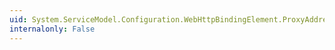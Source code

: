 ```yaml
---
uid: System.ServiceModel.Configuration.WebHttpBindingElement.ProxyAddress
internalonly: False
---
```

